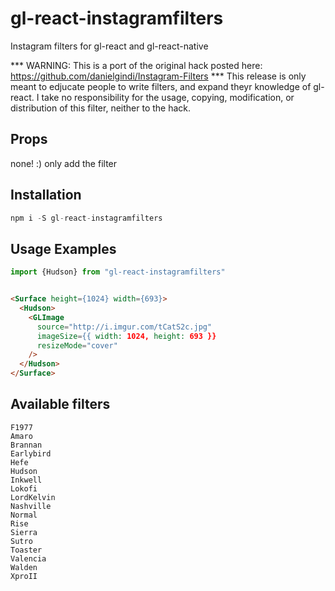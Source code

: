 # gl-react-instagramfilters
Instagram filters for gl-react and gl-react-native

*** WARNING: This is a port of the original hack posted here: https://github.com/danielgindi/Instagram-Filters ***
This release is only meant to edjucate people to write filters, and expand theyr knowledge of gl-react.
I take no responsibility for the usage, copying, modification, or distribution of this filter, neither to the hack.


## Props
none! :) only add the filter


## Installation

```js
npm i -S gl-react-instagramfilters
```

## Usage Examples

```js
import {Hudson} from "gl-react-instagramfilters"
```


```html

<Surface height={1024} width={693}>
  <Hudson>
    <GLImage
      source="http://i.imgur.com/tCatS2c.jpg"
      imageSize={{ width: 1024, height: 693 }}
      resizeMode="cover"
    />
  </Hudson>
</Surface>
```

## Available filters
```
F1977
Amaro
Brannan
Earlybird
Hefe
Hudson
Inkwell
Lokofi
LordKelvin
Nashville
Normal
Rise
Sierra
Sutro
Toaster
Valencia
Walden
XproII

```